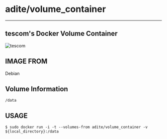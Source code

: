 # adite/volume_container
---
## tescom's Docker Volume Container 
![tescom](https://en.gravatar.com/userimage/96759029/aa4308f795041de37cc2fedf0d1071ca?size=128)

## IMAGE FROM
Debian

## Volume Information
```shell
/data
```

## USAGE
```shell
$ sudo docker run -i -t --volumes-from adite/volume_container -v ${local_directory}:/data
```
